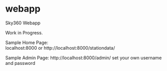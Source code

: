 # webapp
Sky360 Webapp

Work in Progress.

Sample Home Page:  
localhost:8000 or 
http://localhost:8000/stationdata/

Sample Admin Page:
http://localhost:8000/admin/
set your own username and password  


